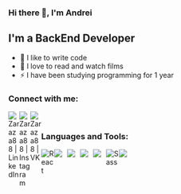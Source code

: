 ### Hi there 👋, I'm Andrei


## I'm a BackEnd Developer
- 💪 I like to write code
- 🎉 I love to read and watch films
- ⚡ I have been studying programming for 1 year
<!-- - 🤹🏽 I like to shoot videos for youtube  -->

### Connect with me:


[<img align="left" alt="Zaraza88 | LinkedIn" width="22px" src="https://img.icons8.com/glyph-neue/452/linkedin.png" />][linkedin]
[<img align="left" alt="Zaraza88 | Instagram" width="22px" src="https://img.icons8.com/ios-filled/452/instagram.png" />][instagram]
[<img align="left" alt="Zaraza88 | VK" width="22px" src="https://img.icons8.com/ios-filled/452/telegram-app.png" />][telegram]



<br />

### Languages and Tools:

<img align="left" alt="React" width="26px" src="https://styles.redditmedia.com/t5_22y58b/styles/communityIcon_r5ax236rfw961.png" />
<img align="left" width="26px" src="https://img.icons8.com/external-soft-fill-juicy-fish/452/external-sql-coding-and-development-soft-fill-soft-fill-juicy-fish.png" />
<img align="left" width="26px" src="https://img.icons8.com/external-tal-revivo-filled-tal-revivo/452/external-django-a-high-level-python-web-framework-that-encourages-rapid-development-logo-filled-tal-revivo.png" />
<img align="left" width="26px" src="https://img.icons8.com/color/344/postgreesql.png" />
<img align="left" width="26px" src="https://img.icons8.com/external-soft-fill-juicy-fish/452/external-api-microservices-soft-fill-soft-fill-juicy-fish-4.png" />
<img align="left" alt="Sass" width="26px" src="https://cdn-icons-png.flaticon.com/512/2164/2164832.png"
<img align="left" width="26px" src="https://raw.githubusercontent.com/github/explore/80688e429a7d4ef2fca1e82350fe8e3517d3494d/topics/visual-studio-code/visual-studio-code.png" />
<img align="left" width="26px" src="https://img.icons8.com/color/452/python--v1.png" />


<br />
<br />


<!-- <details>
  <summary>:zap: Statistics:</summary>
   <img align="left" alt="codeSTACKr's GitHub Stats" src="https://github-readme-stats.vercel.app/api/top-langs/?username=VladKalachev&langs_count=8&layout=compact" />
    <br />
    <img align="left" alt="codeSTACKr's GitHub Stats" src="https://github-readme-stats.vercel.app/api?username=VladKalachev&show_icons=true" />
</details> -->

[telegram]: https://t.me/grriim_x
[linkedin]: https://www.linkedin.com/in/andrey-lupik/
[instagram]: https://www.instagram.com/zaraza.88/
